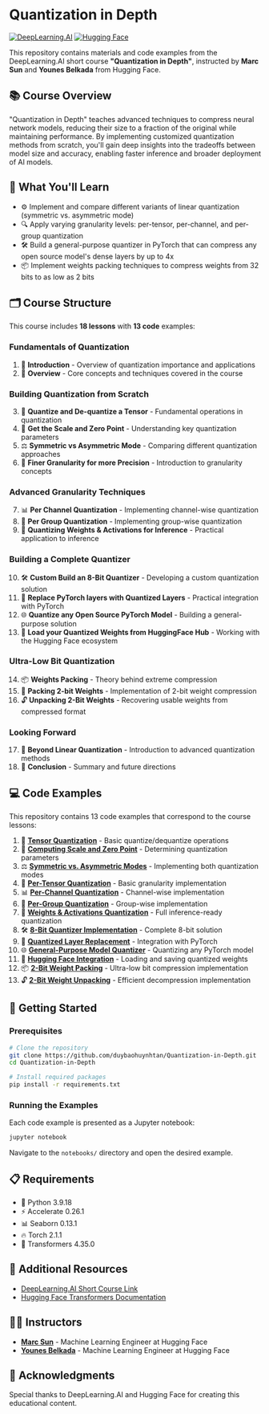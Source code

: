 # Quantization in Depth

[![DeepLearning.AI](https://img.shields.io/badge/DeepLearning.AI-Short%20Course-blue)](https://www.deeplearning.ai/short-courses/quantization-fundamentals-with-hugging-face)
[![Hugging Face](https://img.shields.io/badge/Hugging%20Face-Transformers-yellow)](https://huggingface.co)

This repository contains materials and code examples from the DeepLearning.AI short course **"Quantization in Depth"**, instructed by **Marc Sun** and **Younes Belkada** from Hugging Face.

## 📚 Course Overview

"Quantization in Depth" teaches advanced techniques to compress neural network models, reducing their size to a fraction of the original while maintaining performance. By implementing customized quantization methods from scratch, you'll gain deep insights into the tradeoffs between model size and accuracy, enabling faster inference and broader deployment of AI models.

## 🎯 What You'll Learn

- ⚙️ Implement and compare different variants of linear quantization (symmetric vs. asymmetric mode)  
- 🔍 Apply varying granularity levels: per-tensor, per-channel, and per-group quantization  
- 🛠️ Build a general-purpose quantizer in PyTorch that can compress any open source model's dense layers by up to 4x  
- 📦 Implement weights packing techniques to compress weights from 32 bits to as low as 2 bits  

## 🗂️ Course Structure

This course includes **18 lessons** with **13 code** examples:

### Fundamentals of Quantization
1. 🧠 **Introduction** - Overview of quantization importance and applications  
2. 📖 **Overview** - Core concepts and techniques covered in the course  

### Building Quantization from Scratch
3. 🔢 **Quantize and De-quantize a Tensor** - Fundamental operations in quantization  
4. 📏 **Get the Scale and Zero Point** - Understanding key quantization parameters  
5. ⚖️ **Symmetric vs Asymmetric Mode** - Comparing different quantization approaches  
6. 🎯 **Finer Granularity for more Precision** - Introduction to granularity concepts  

### Advanced Granularity Techniques
7. 📊 **Per Channel Quantization** - Implementing channel-wise quantization  
8. 🧩 **Per Group Quantization** - Implementing group-wise quantization  
9. 🚀 **Quantizing Weights & Activations for Inference** - Practical application to inference  

### Building a Complete Quantizer
10. 🛠️ **Custom Build an 8-Bit Quantizer** - Developing a custom quantization solution  
11. 🔄 **Replace PyTorch layers with Quantized Layers** - Practical integration with PyTorch  
12. 🌐 **Quantize any Open Source PyTorch Model** - Building a general-purpose solution  
13. 🤝 **Load your Quantized Weights from HuggingFace Hub** - Working with the Hugging Face ecosystem  

### Ultra-Low Bit Quantization
14. 📦 **Weights Packing** - Theory behind extreme compression  
15. 🧮 **Packing 2-bit Weights** - Implementation of 2-bit weight compression  
16. 🔓 **Unpacking 2-Bit Weights** - Recovering usable weights from compressed format  

### Looking Forward
17. 🚧 **Beyond Linear Quantization** - Introduction to advanced quantization methods  
18. 🏁 **Conclusion** - Summary and future directions  

## 💻 Code Examples

This repository contains 13 code examples that correspond to the course lessons:

1. 🔢 [**Tensor Quantization**](https://github.com/duybaohuynhtan/Quantization-in-Depth/tree/master/03.%20Quantize%20and%20De-quantize%20a%20Tensor) - Basic quantize/dequantize operations  
2. 📏 [**Computing Scale and Zero Point**](https://github.com/duybaohuynhtan/Quantization-in-Depth/tree/master/04.%20Get%20the%20Scale%20and%20Zero%20Point) - Determining quantization parameters  
3. ⚖️ [**Symmetric vs. Asymmetric Modes**](https://github.com/duybaohuynhtan/Quantization-in-Depth/tree/master/05.%20Symmetric%20vs%20Asymmetric%20Mode) - Implementing both quantization modes  
4. 🎯 [**Per-Tensor Quantization**](https://github.com/duybaohuynhtan/Quantization-in-Depth/tree/master/06.%20Finer%20Granularity%20for%20more%20Precision) - Basic granularity implementation  
5. 📊 [**Per-Channel Quantization**](https://github.com/duybaohuynhtan/Quantization-in-Depth/tree/master/07.%20Per%20Channel%20Quantization) - Channel-wise implementation  
6. 🧩 [**Per-Group Quantization**](https://github.com/duybaohuynhtan/Quantization-in-Depth/tree/master/08.%20Per%20Group%20Quantization) - Group-wise implementation  
7. 🚀 [**Weights & Activations Quantization**](https://github.com/duybaohuynhtan/Quantization-in-Depth/tree/master/09.%20Quantizing%20Weights%20%26%20Activations%20for%20Inference) - Full inference-ready quantization  
8. 🛠️ [**8-Bit Quantizer Implementation**](https://github.com/duybaohuynhtan/Quantization-in-Depth/tree/master/10.%20Custom%20Build%20an%208-Bit%20Quantizer) - Complete 8-bit solution  
9. 🔄 [**Quantized Layer Replacement**](https://github.com/duybaohuynhtan/Quantization-in-Depth/tree/master/11.%20Replace%20PyTorch%20layers%20with%20Quantized%20Layers) - Integration with PyTorch  
10. 🌐 [**General-Purpose Model Quantizer**](https://github.com/duybaohuynhtan/Quantization-in-Depth/tree/master/12.%20Quantize%20any%20Open%20Source%20PyTorch%20Model) - Quantizing any PyTorch model  
11. 🤝 [**Hugging Face Integration**](https://github.com/duybaohuynhtan/Quantization-in-Depth/tree/master/13.%20Load%20your%20Quantized%20Weights%20from%20HuggingFace%20Hub) - Loading and saving quantized weights  
12. 📦 [**2-Bit Weight Packing**](https://github.com/duybaohuynhtan/Quantization-in-Depth/tree/master/15.%20Packing%202-bit%20Weights) - Ultra-low bit compression implementation  
13. 🔓 [**2-Bit Weight Unpacking**](https://github.com/duybaohuynhtan/Quantization-in-Depth/tree/master/16.%20Unpacking%202-Bit%20Weights) - Efficient decompression implementation  

## 🚀 Getting Started

### Prerequisites

```bash
# Clone the repository
git clone https://github.com/duybaohuynhtan/Quantization-in-Depth.git
cd Quantization-in-Depth

# Install required packages
pip install -r requirements.txt
```

### Running the Examples

Each code example is presented as a Jupyter notebook:

```bash
jupyter notebook
```

Navigate to the `notebooks/` directory and open the desired example.

## 📋 Requirements

- 🐍 Python 3.9.18  
- ⚡ Accelerate 0.26.1  
- 📊 Seaborn 0.13.1  
- 🔥 Torch 2.1.1  
- 🤗 Transformers 4.35.0  

## 🔗 Additional Resources

- [DeepLearning.AI Short Course Link](https://www.deeplearning.ai/short-courses/quantization-in-depth/)  
- [Hugging Face Transformers Documentation](https://huggingface.co/docs/transformers/index)  

## 👨‍🏫 Instructors

- [**Marc Sun**](https://www.linkedin.com/in/marc-sun/) - Machine Learning Engineer at Hugging Face  
- [**Younes Belkada**](https://www.linkedin.com/in/younes-belkada-b1a903145/?locale=en_US) - Machine Learning Engineer at Hugging Face  

## 🙏 Acknowledgments

Special thanks to DeepLearning.AI and Hugging Face for creating this educational content.